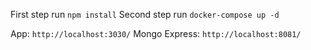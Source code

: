 First step run `npm install`
Second step run `docker-compose up -d `

App: `http://localhost:3030/`
Mongo Express: `http://localhost:8081/`
